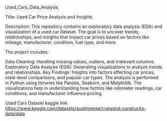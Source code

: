 Used_Cars_Data_Analysis

Title: Used Car Price Analysis and Insights

Description:
This repository contains an exploratory data analysis (EDA) and visualization of a used car dataset. The goal is to uncover trends, relationships, and insights that impact car prices based on factors like mileage, manufacturer, condition, fuel type, and more.

The project includes:

Data Cleaning: Handling missing values, outliers, and irrelevant columns.
Exploratory Data Analysis (EDA): Generating visualizations to analyze trends and relationships.
Key Findings: Insights into factors affecting car prices, state-level comparisons, and popular car types.
The analysis is performed in Python using libraries like Pandas, Seaborn, and Matplotlib. The visualizations help in understanding how factors like odometer readings, car conditions, and manufacturer influence pricing.

Used Cars Dataset kaggle link: https://www.kaggle.com/datasets/austinreese/craigslist-carstrucks-data/data
